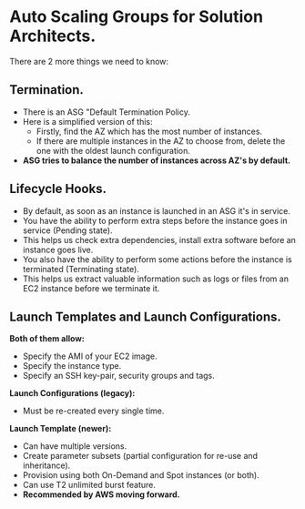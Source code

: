 # **Auto Scaling Groups for Solution Architects.**

There are 2 more things we need to know:

## **Termination.**

* There is an ASG "Default Termination Policy.
* Here is a simplified version of this:
    * Firstly, find the AZ which has the most number of instances.
    * If there are multiple instances in the AZ to choose from, delete the one with the oldest launch configuration.
* **ASG tries to balance the number of instances across AZ's by default.**

## **Lifecycle Hooks.**

* By default, as soon as an instance is launched in an ASG it's in service.
* You have the ability to perform extra steps before the instance goes in service (Pending state).
* This helps us check extra dependencies, install extra software before an instance goes live.
* You also have the ability to perform some actions before the instance is terminated (Terminating state).
* This helps us extract valuable information such as logs or files from an EC2 instance before we terminate it.

## **Launch Templates and Launch Configurations.**

**Both of them allow:**
* Specify the AMI of your EC2 image.
* Specify the instance type.
* Specify an SSH key-pair, security groups and tags.

**Launch Configurations (legacy):**
* Must be re-created every single time.

**Launch Template (newer):**
* Can have multiple versions.
* Create parameter subsets (partial configuration for re-use and inheritance).
* Provision using both On-Demand and Spot instances (or both).
* Can use T2 unlimited burst feature.
* **Recommended by AWS moving forward.**
